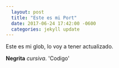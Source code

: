 ```yaml
---
  layout: post
  title: "Este es mi Port"
  date: 2017-06-24 17:42:00 -0600
  categories: jekyll update
---
```

  Este es mi glob, lo voy a tener actualizado.
  
  **Negrita** *cursiva*. 'Codigo'
